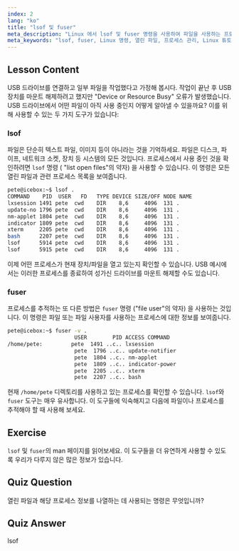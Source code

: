 ```yaml
---
index: 2
lang: "ko"
title: "lsof 및 fuser"
meta_description: "Linux 에서 lsof 및 fuser 명령을 사용하여 파일을 사용하는 프로세스를 식별하는 방법을 배웁니다. 'Device or Resource Busy' 오류를 이해하고 열린 파일을 효과적으로 관리합니다."
meta_keywords: "lsof, fuser, Linux 명령, 열린 파일, 프로세스 관리, Linux 튜토리얼, 초보자 가이드, 장치 사용 중"
---
```


## Lesson Content

USB 드라이브를 연결하고 일부 파일을 작업했다고 가정해 봅시다. 작업이 끝난 후 USB 장치를 마운트 해제하려고 했지만 "Device or Resource Busy" 오류가 발생했습니다. USB 드라이브에서 어떤 파일이 아직 사용 중인지 어떻게 알아낼 수 있을까요? 이를 위해 사용할 수 있는 두 가지 도구가 있습니다:

### lsof

파일은 단순히 텍스트 파일, 이미지 등이 아니라는 것을 기억하세요. 파일은 디스크, 파이프, 네트워크 소켓, 장치 등 시스템의 모든 것입니다. 프로세스에서 사용 중인 것을 확인하려면 `lsof` 명령 ( "list open files"의 약자) 을 사용할 수 있습니다. 이 명령은 모든 열린 파일과 관련 프로세스 목록을 보여줍니다.

```bash
pete@icebox:~$ lsof .
COMMAND    PID  USER   FD   TYPE DEVICE SIZE/OFF NODE NAME
lxsession 1491 pete  cwd    DIR    8,6     4096  131 .
update-no 1796 pete  cwd    DIR    8,6     4096  131 .
nm-applet 1804 pete  cwd    DIR    8,6     4096  131 .
indicator 1809 pete  cwd    DIR    8,6     4096  131 .
xterm     2205 pete  cwd    DIR    8,6     4096  131 .
bash      2207 pete  cwd    DIR    8,6     4096  131 .
lsof      5914 pete  cwd    DIR    8,6     4096  131 .
lsof      5915 pete  cwd    DIR    8,6     4096  131 .
```

이제 어떤 프로세스가 현재 장치/파일을 열고 있는지 확인할 수 있습니다. USB 예시에서는 이러한 프로세스를 종료하여 성가신 드라이브를 마운트 해제할 수도 있습니다.

### fuser

프로세스를 추적하는 또 다른 방법은 `fuser` 명령 ("file user"의 약자) 을 사용하는 것입니다. 이 명령은 파일 또는 파일 사용자를 사용하는 프로세스에 대한 정보를 보여줍니다.

```bash
pete@icebox:~$ fuser -v .
                     USER        PID ACCESS COMMAND
/home/pete:         pete  1491 ..c.. lxsession
                     pete  1796 ..c.. update-notifier
                     pete  1804 ..c.. nm-applet
                     pete  1809 ..c.. indicator-power
                     pete  2205 ..c.. xterm
                     pete  2207 ..c.. bash
```

현재 `/home/pete` 디렉토리를 사용하고 있는 프로세스를 확인할 수 있습니다. `lsof`와 `fuser` 도구는 매우 유사합니다. 이 도구들에 익숙해지고 다음에 파일이나 프로세스를 추적해야 할 때 사용해 보세요.

## Exercise

`lsof` 및 `fuser`의 man 페이지를 읽어보세요. 이 도구들을 더 유연하게 사용할 수 있도록 우리가 다루지 않은 많은 정보가 있습니다.

## Quiz Question

열린 파일과 해당 프로세스 정보를 나열하는 데 사용되는 명령은 무엇입니까?

## Quiz Answer

lsof

